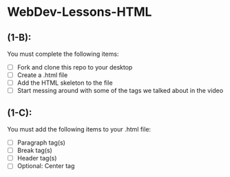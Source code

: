 # WebDev-Lessons-HTML
## (1-B):
You must complete the following items:
- [ ] Fork and clone this repo to your desktop
- [ ] Create a .html file
- [ ] Add the HTML skeleton to the file
- [ ] Start messing around with some of the tags we talked about in the video

## (1-C):
You must add the following items to your .html file:
- [ ] Paragraph tag(s)
- [ ] Break tag(s)
- [ ] Header tag(s)
- [ ] Optional: Center tag
